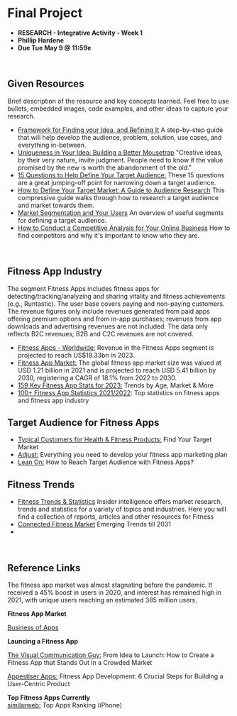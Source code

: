 # Final Project 

* **RESEARCH - Integrative Activity - Week 1**
* **Phillip Hardene**
* **Due Tue May 9 @ 11:59e**

<br>

## Given Resources
Brief description of the resource and key concepts learned. Feel free to use bullets, embedded images, code examples, and other ideas to capture your research.  

* [Framework for Finding your Idea, and Refining It](https://uxdesign.cc/good-users-bad-users-from-use-cases-to-misuse-cases-cd4cc0424e3a)
A step-by-step guide that will help develop the audience, problem, solution, use cases, and everything in-between.
* [Uniqueness in Your Idea: Building a Better Mousetrap](https://www.fastcompany.com/3017123/the-myth-of-building-a-better-mousetrap)
"Creative ideas, by their very nature, invite judgment. People need to know if the value promised by the new is worth the abandonment of the old."
* [15 Questions to Help Define Your Target Audience:](https://medium.com/@edkentmedia/15-questions-to-help-you-define-your-target-audience-1ffcdcfee059)
These 15 questions are a great jumping-off point for narrowing down a target audience.
* [How to Define Your Target Market: A Guide to Audience Research](https://blog.hootsuite.com/target-market/)
This compressive guide walks through how to research a target audience and market towards them.
* [Market Segmentation and Your Users](https://uxdesign.cc/how-to-think-segmentation-from-day-1-f714df093ccb)
An overview of useful segments for defining a target audience.
* [How to Conduct a Competitive Analysis for Your Online Business](https://www.bigcommerce.com/blog/how-perform-competitive-analysis/)
How to find competitors and why it's important to know who they are.

<br>

## Fitness App Industry
The segment Fitness Apps includes fitness apps for detecting/tracking/analyzing and sharing vitality and fitness achievements (e.g., Runtastic). The user base covers paying and non-paying customers. The revenue figures only include revenues generated from paid apps offering premium options and from in-app purchases; revenues from app downloads and advertising revenues are not included. The data only reflects B2C revenues; B2B and C2C revenues are not covered.

* [Fitness Apps - Worldwide:](https://www.statista.com/outlook/dmo/digital-health/digital-fitness-well-being/digital-fitness-well-being-apps/fitness-apps/worldwide) Revenue in the Fitness Apps segment is projected to reach US$19.33bn in 2023.
* [Fitness App Market:](https://straitsresearch.com/report/fitness-app-market#:~:text=The%20global%20fitness%20app%20market,18.1%25%20from%202022%20to%202030.) The global fitness app market size was valued at USD 1.21 billion in 2021 and is projected to reach USD 5.41 billion by 2030, registering a CAGR of 18.1% from 2022 to 2030.
* [159 Key Fitness App Stats for 2023:](https://dr-muscle.com/fitness-app-stats/) Trends by Age, Market & More
* [100+ Fitness App Statistics 2021/2022](https://runrepeat.com/fitness-app-statistics): Top statistics on fitness apps and fitness app industry


## Target Audience for Fitness Apps

* [Typical Customers for Health & Fitness Products:](https://www.constantcontact.com/blog/typical-customers-for-health-fitness-products/) Find Your Target Market
* [Adjust:](https://www.adjust.com/blog/fitness-app-marketing-plan/) Everything you need to develop your fitness app marketing plan
* [Lean On:](https://leanondigital.com/blog/how-to-reach-target-audience-with-fitness-apps/) How to Reach Target Audience with Fitness Apps?

## Fitness Trends 
* [Fitness Trends & Statistics](https://www.insiderintelligence.com/topics/category/fitness)
Insider intelligence offers market research, trends and statistics for a variety of topics and industries. Here you will find a collection of reports, articles and other resources for Fitness
* [Connected Fitness Market](https://www.marketwatch.com/press-release/connected-fitness-market-emerging-trends-till-2031-2023-05-04) Emerging Trends till 2031
* 



<br>

## Reference Links
The fitness app market was almost stagnating before the pandemic. It received a 45% boost in users in 2020, and interest has remained high in 2021, with unique users reaching an estimated 385 million users.

**Fitness App Market**  

[Business of Apps ](https://www.businessofapps.com/data/fitness-app-market/#:~:text=Share-,Fitness%20App%20Users,an%20estimated%20385%20million%20users.)


**Launcing a Fitness App**    

[The Visual Communication Guy:](https://thevisualcommunicationguy.com/2023/04/18/from-idea-to-launch-how-to-create-a-fitness-app-that-stands-out-in-a-crowded-market/) From Idea to Launch: How to Create a Fitness App that Stands Out in a Crowded Market

[Appestiser Apps:](https://appetiser.com.au/blog/fitness-app-development/) Fitness App Development: 6 Crucial Steps for Building a User-Centric Product

**Top Fitness Apps Currently**      
[similarweb:](https://www.similarweb.com/apps/top/apple/store-rank/us/health-fitness/top-free/iphone/) Top Apps Ranking (iPhone)




